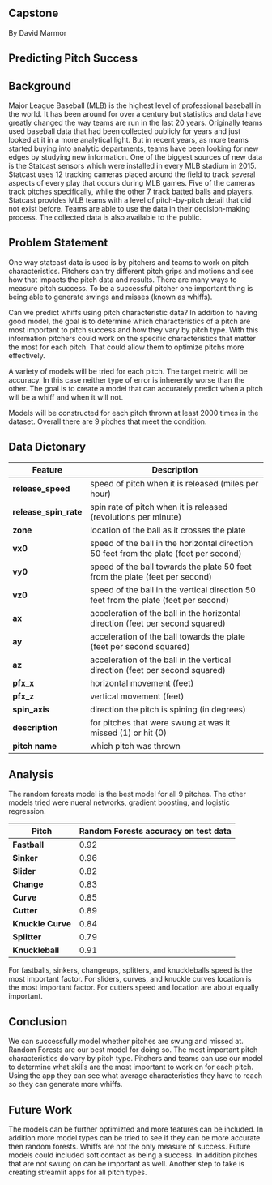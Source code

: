 ## Capstone 

By David Marmor 

## Predicting Pitch Success 

## Background 

Major League Baseball (MLB) is the highest level of professional baseball in the world. It has been around for over a century but statistics and data have greatly changed the way teams are run in the last 20 years. Originally teams used baseball data that had been collected publicly for years and just looked at it in a more analytical light. But in recent years, as more teams started buying into analytic departments, teams have been looking for new edges by studying new information. One of the biggest sources of new data is the Statcast sensors which were installed in every MLB stadium in 2015. Statcast uses 12 tracking cameras placed around the field to track several aspects of every play that occurs during MLB games. Five of the cameras track pitches specifically, while the other 7 track batted balls and players. Statcast provides MLB teams with a level of pitch-by-pitch detail that did not exist before. Teams are able to use the data in their decision-making process. The collected data is also available to the public. 

## Problem Statement 

One way statcast data is used is by pitchers and teams to work on pitch characteristics. Pitchers can try different pitch grips and motions and see how that impacts the pitch data and results. There are many ways to measure pitch success. To be a successful pitcher one important thing is being able to generate swings and misses (known as whiffs). 

Can we predict whiffs using pitch characteristic data? In addition to having good model, the goal is to determine which characteristics of a pitch are most important to pitch success and how they vary by pitch type. With this information pitchers could work on the specific characteristics that matter the most for each pitch. That could allow them to optimize pitchs more effectively. 

A variety of models will be tried for each pitch. The target metric will be accuracy. In this case neither type of error is inherently worse than the other. The goal is to create a model that can accurately predict when a pitch will be a whiff and when it will not. 

Models will be constructed for each pitch thrown at least 2000 times in the dataset. Overall there are 9 pitches that meet the condition. 

## Data Dictonary 

|Feature|Description|
|---|---|
|**release_speed**|speed of pitch when it is released (miles per hour)| 
|**release_spin_rate**|spin rate of pitch when it is released (revolutions per minute)|
|**zone**|location of the ball as it crosses the plate|
|**vx0**|speed of the ball in the horizontal direction 50 feet from the plate (feet per second)|
|**vy0**|speed of the ball towards the plate 50 feet from the plate (feet per second)| 
|**vz0**|speed of the ball in the vertical direction 50 feet from the plate (feet per second)|
|**ax**|acceleration of the ball in the horizontal direction (feet per second squared)| 
|**ay**|acceleration of the ball towards the plate (feet per second squared)|
|**az**|acceleration of the ball in the vertical direction (feet per second squared)| 
|**pfx_x**|horizontal movement (feet)|
|**pfx_z**|vertical movement (feet)| 
|**spin_axis**|direction the pitch is spining (in degrees)|
|**description**|for pitches that were swung at was it missed (1) or hit (0)| 
|**pitch name**|which pitch was thrown| 

## Analysis 

The random forests model is the best model for all 9 pitches. The other models tried were nueral networks, gradient boosting, and logistic regression. 

|Pitch|Random Forests accuracy on test data|
|---|---|
|**Fastball**|0.92| 
|**Sinker**|0.96|
|**Slider**|0.82|
|**Change**|0.83|
|**Curve**|0.85| 
|**Cutter**|0.89|
|**Knuckle Curve**|0.84| 
|**Splitter**|0.79|
|**Knuckleball**|0.91| 

For fastballs, sinkers, changeups, splitters, and knuckleballs speed is the most important factor. For sliders, curves, and knuckle curves location is the most important factor. For cutters speed and location are about equally important.

## Conclusion 

We can successfully model whether pitches are swung and missed at. Random Forests are our best model for doing so. The most important pitch characteristics do vary by pitch type. Pitchers and teams can use our model to determine what skills are the most important to work on for each pitch. Using the app they can see what average characteristics they have to reach so they can generate more whiffs. 

## Future Work

The models can be further optimizted and more features can be included. In addition more model types can be tried to see if they can be more accurate then random forests. Whiffs are not the only measure of success. Future models could included soft contact as being a success. In addition pitches that are not swung on can be important as well. Another step to take is creating streamlit apps for all pitch types. 